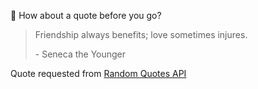 📣 How about a quote before you go?

> Friendship always benefits; love sometimes injures.
>
> <p>- Seneca the Younger</p>

Quote requested from [Random Quotes API](https://github.com/lukePeavey/quotable)
